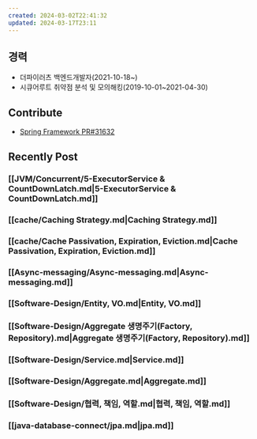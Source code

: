 ```yaml
---
created: 2024-03-02T22:41:32
updated: 2024-03-17T23:11
---
```

## 경력
- 더파이러츠 백엔드개발자(2021-10-18~)
- 시큐어루트 취약점 분석 및 모의해킹(2019-10-01~2021-04-30)

## Contribute
- [Spring Framework PR#31632](https://github.com/spring-projects/spring-framework/pull/31632)

## Recently Post
### [[JVM/Concurrent/5-ExecutorService & CountDownLatch.md|5-ExecutorService & CountDownLatch.md]]
### [[cache/Caching Strategy.md|Caching Strategy.md]]
### [[cache/Cache Passivation, Expiration, Eviction.md|Cache Passivation, Expiration, Eviction.md]]
### [[Async-messaging/Async-messaging.md|Async-messaging.md]]
### [[Software-Design/Entity, VO.md|Entity, VO.md]]
### [[Software-Design/Aggregate 생명주기(Factory, Repository).md|Aggregate 생명주기(Factory, Repository).md]]
### [[Software-Design/Service.md|Service.md]]
### [[Software-Design/Aggregate.md|Aggregate.md]]
### [[Software-Design/협력, 책임, 역할.md|협력, 책임, 역할.md]]
### [[java-database-connect/jpa.md|jpa.md]]
